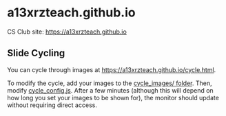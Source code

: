 # a13xrzteach.github.io
CS Club site: https://a13xrzteach.github.io

## Slide Cycling
You can cycle through images at https://a13xrzteach.github.io/cycle.html.

To modify the cycle, add your images to the
[cycle_images/ folder](https://github.com/a13xrzteach/a13xrzteach.github.io/tree/main/cycle_images).
Then, modify [cycle_config.js](https://github.com/a13xrzteach/a13xrzteach.github.io/blob/main/cycle_config.js).
After a few minutes (although this will depend on how long you set your images
to be shown for), the monitor should update without requiring direct access.
